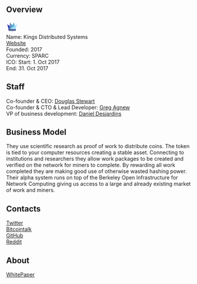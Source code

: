 ## Overview
![logo](../projects/logo/kings_distributed_systems.png)  
Name: Kings Distributed Systems  
[Website](http://sparc.network/)  
Founded: 2017  
Currency:  SPARC  
ICO: Start: 1. Oct 2017  
End: 	31. Oct 2017
## Staff
Co-founder & CEO: [Douglas Stewart](../people/douglas_stewart.md)  
Co-founder & CTO & Lead Developer: [Greg Agnew](../people/greg_agnew.md)  
VP of business development: [Daniel Desjardins](../people/daniel_desjardins.md)  
## Business Model	
They use scientific research as proof of work to distribute coins. The token is tied to your computer resources creating a stable asset. Connecting to institutions and researchers they allow work packages to be created and verified on the network for miners to complete. By rewarding all work completed they are making good use of otherwise wasted hashing power. Their alpha system runs on top of the Berkeley Open Infrastructure for Network Computing giving us access to a large and already existing market of work and miners.
## Contacts  
[Twitter](https://twitter.com/SPARC_DS)  
[Bitcointalk](https://bitcointalk.org/index.php?topic=2021078.msg20138508#msg20138508)  
[GitHub](https://github.com/KingsDistributedSystems/SPARC-Public)  
[Reddit](https://www.reddit.com/r/KingsDS/)  
## About  
[WhitePaper](http://sparc.network/sparc-whitepaper-4.pdf)  

